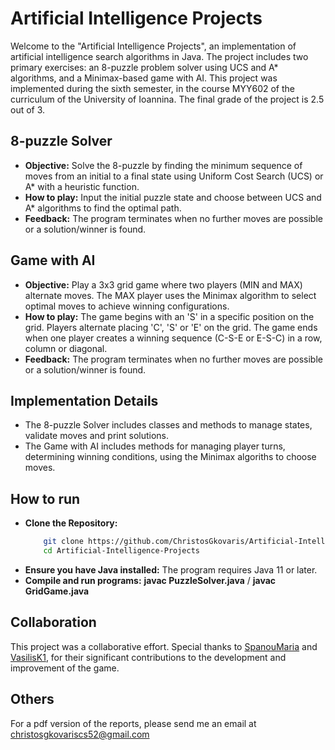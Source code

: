 # Artificial Intelligence Projects

Welcome to the "Artificial Intelligence Projects", an implementation of artificial intelligence search algorithms in Java. The project includes two primary exercises: an 8-puzzle problem solver using UCS and A* algorithms, and a Minimax-based game with AI. This project was implemented during the sixth semester, in the course MYY602 of the curriculum of the University of Ioannina. The final grade of the project is 2.5 out of 3.


## 8-puzzle Solver
- **Objective:** Solve the 8-puzzle by finding the minimum sequence of moves from an initial to a 
  final state using Uniform Cost Search (UCS) or A* with a heuristic function.
- **How to play:** Input the initial puzzle state and choose between UCS and A* algorithms to find the 
  optimal path.
- **Feedback:** The program terminates when no further moves are possible or a solution/winner is 
  found.


## Game with AI
- **Objective:** Play a 3x3 grid game where two players (MIN and MAX) alternate moves. The MAX player uses the 
  Minimax algorithm to select optimal moves to achieve winning configurations.
- **How to play:** The game begins with an 'S' in a specific position on the grid. Players 
  alternate 
  placing 'C', 'S' or 'E' on the grid. The game ends when one player creates a winning sequence 
  (C-S-E or E-S-C) in a row, column or diagonal.
- **Feedback:** The program terminates when no further moves are possible or a solution/winner is 
  found.


## Implementation Details
- The 8-puzzle Solver includes classes and methods to manage states, validate moves and print 
  solutions.
- The Game with AI includes methods for managing player turns, determining winning conditions, 
  using the Minimax algoriths to choose moves.

  
## How to run
- **Clone the Repository:**
  ``` bash
      git clone https://github.com/ChristosGkovaris/Artificial-Intelligence-Projects.git
      cd Artificial-Intelligence-Projects
- **Ensure you have Java installed:** The program requires Java 11 or later.
- **Compile and run programs:** **javac PuzzleSolver.java** / **javac GridGame.java**


## Collaboration
This project was a collaborative effort. Special thanks to [SpanouMaria](https://github.com/SpanouMaria) and [VasilisK1](https://github.com/VasilisK1), for their significant contributions to the development and improvement of the game.


## Others
For a pdf version of the reports, please send me an email at christosgkovariscs52@gmail.com
